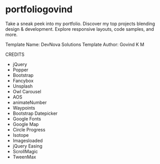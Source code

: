 # portfoliogovind
Take a sneak peek into my portfolio. Discover my top projects blending design &amp; development. Explore responsive layouts, code samples, and more. 

Template Name: DevNova Solutions
Template Author: Govind K M


CREDITS

* jQuery
* Popper
* Bootstrap
* Fancybox
* Unsplash
* Owl Carousel
* AOS
* animateNumber
* Waypoints
* Bootstrap Datepicker
* Google Fonts
* Google Map
* Circle Progress
* Isotope
* Imagesloaded
* jQuery Easing
* ScrollMagic
* TweenMax
